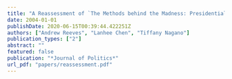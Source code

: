 ```yaml
---
title: "A Reassessment of `The Methods behind the Madness: Presidential Electoral College Strategies, 1988--1996'"
date: 2004-01-01
publishDate: 2020-06-15T00:39:44.422251Z
authors: ["Andrew Reeves", "Lanhee Chen", "Tiffany Nagano"]
publication_types: ["2"]
abstract: ""
featured: false
publication: "*Journal of Politics*"
url_pdf: "papers/reassessment.pdf"
---
```


